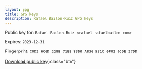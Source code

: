 ```yaml
---
layout: gpg
title: GPG keys
description: Rafael Bailon-Ruiz GPG keys
---
```


Public key for: `Rafael Bailon-Ruiz <rafael rafaelbailon com>`

Expires: `2023-12-31`

Fingerprint: `C0D2 6C6D 228B 71EE 8359 A836 531C 0F02 0C9E 27DD`
<br/>
<br/>
<i class="fas fa-key"></i>[Download public key](Rafael%20Bailon-Ruiz.asc){:class="btn"}


